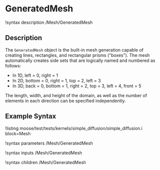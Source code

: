 # GeneratedMesh

!syntax description /Mesh/GeneratedMesh

## Description

The `GeneratedMesh` object is the built-in mesh generation capable of creating lines, rectangles, and rectangular
prisms ("boxes"). The mesh automatically creates side sets that are logically named and numbered as follows:

- In 1D, left = 0, right = 1
- In 2D, bottom = 0, right = 1, top = 2, left = 3
- In 3D, back = 0, bottom = 1, right = 2, top = 3, left = 4, front = 5

The length, width, and height of the domain, as well as the number of elements in each direction can be specified
independently.

## Example Syntax

!listing moose/test/tests/kernels/simple_diffusion/simple_diffusion.i
         block=Mesh

!syntax parameters /Mesh/GeneratedMesh

!syntax inputs /Mesh/GeneratedMesh

!syntax children /Mesh/GeneratedMesh
